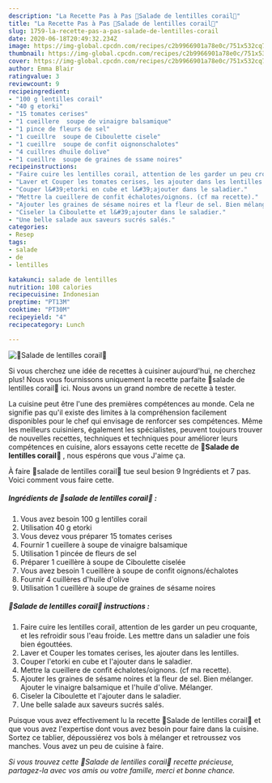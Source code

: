```yaml
---
description: "La Recette Pas à Pas 🔸Salade de lentilles corail🔸"
title: "La Recette Pas à Pas 🔸Salade de lentilles corail🔸"
slug: 1759-la-recette-pas-a-pas-salade-de-lentilles-corail
date: 2020-06-18T20:49:32.234Z
image: https://img-global.cpcdn.com/recipes/c2b9966901a78e0c/751x532cq70/🔸salade-de-lentilles-corail🔸-photo-principale-de-la-recette.jpg
thumbnail: https://img-global.cpcdn.com/recipes/c2b9966901a78e0c/751x532cq70/🔸salade-de-lentilles-corail🔸-photo-principale-de-la-recette.jpg
cover: https://img-global.cpcdn.com/recipes/c2b9966901a78e0c/751x532cq70/🔸salade-de-lentilles-corail🔸-photo-principale-de-la-recette.jpg
author: Emma Blair
ratingvalue: 3
reviewcount: 9
recipeingredient:
- "100 g lentilles corail"
- "40 g etorki"
- "15 tomates cerises"
- "1 cueillere  soupe de vinaigre balsamique"
- "1 pince de fleurs de sel"
- "1 cueillre  soupe de Ciboulette cisele"
- "1 cueillre  soupe de confit oignonschalotes"
- "4 cuillres dhuile dolive"
- "1 cueillre  soupe de graines de ssame noires"
recipeinstructions:
- "Faire cuire les lentilles corail, attention de les garder un peu croquante, et les refroidir sous l&#39;eau froide. Les mettre dans un saladier une fois bien égouttées."
- "Laver et Couper les tomates cerises, les ajouter dans les lentilles."
- "Couper l&#39;etorki en cube et l&#39;ajouter dans le saladier."
- "Mettre la cueillere de confit échalotes/oignons. (cf ma recette)."
- "Ajouter les graines de sésame noires et la fleur de sel. Bien mélanger. Ajouter le vinaigre balsamique et l&#39;huile d&#39;olive. Mélanger."
- "Ciseler la Ciboulette et l&#39;ajouter dans le saladier."
- "Une belle salade aux saveurs sucrés salés."
categories:
- Resep
tags:
- salade
- de
- lentilles

katakunci: salade de lentilles 
nutrition: 108 calories
recipecuisine: Indonesian
preptime: "PT13M"
cooktime: "PT30M"
recipeyield: "4"
recipecategory: Lunch

---
```



![🔸Salade de lentilles corail🔸](https://img-global.cpcdn.com/recipes/c2b9966901a78e0c/751x532cq70/🔸salade-de-lentilles-corail🔸-photo-principale-de-la-recette.jpg)

Si vous cherchez une idée de recettes à cuisiner aujourd'hui, ne cherchez plus! Nous vous fournissons uniquement la recette parfaite 🔸salade de lentilles corail🔸 ici. Nous avons un grand nombre de recette à tester.

La cuisine peut être l'une des premières compétences au monde. Cela ne signifie pas qu'il existe des limites à la compréhension facilement disponibles pour le chef qui envisage de renforcer ses compétences. Même les meilleurs cuisiniers, également les spécialistes, peuvent toujours trouver de nouvelles recettes, techniques et techniques pour améliorer leurs compétences en cuisine, alors essayons cette recette de <strong> 🔸Salade de lentilles corail🔸 </strong>, nous espérons que vous J'aime ça.

<!--inarticleads1-->

À faire 🔸salade de lentilles corail🔸 tue seul besion 9 Ingrédients et 7 pas. Voici comment vous faire cette.

##### Ingrédients de 🔸salade de lentilles corail🔸 :

1. Vous avez besoin 100 g lentilles corail
1. Utilisation 40 g etorki
1. Vous devez vous préparer 15 tomates cerises
1. Fournir 1 cueillere à soupe de vinaigre balsamique
1. Utilisation 1 pincée de fleurs de sel
1. Préparer 1 cueillère à soupe de Ciboulette ciselée
1. Vous avez besoin 1 cueillère à soupe de confit oignons/échalotes
1. Fournir 4 cuillères d&#39;huile d&#39;olive
1. Utilisation 1 cueillère à soupe de graines de sésame noires




<!--inarticleads2-->

##### 🔸Salade de lentilles corail🔸 instructions :

1. Faire cuire les lentilles corail, attention de les garder un peu croquante, et les refroidir sous l&#39;eau froide. Les mettre dans un saladier une fois bien égouttées.
1. Laver et Couper les tomates cerises, les ajouter dans les lentilles.
1. Couper l&#39;etorki en cube et l&#39;ajouter dans le saladier.
1. Mettre la cueillere de confit échalotes/oignons. (cf ma recette).
1. Ajouter les graines de sésame noires et la fleur de sel. Bien mélanger. Ajouter le vinaigre balsamique et l&#39;huile d&#39;olive. Mélanger.
1. Ciseler la Ciboulette et l&#39;ajouter dans le saladier.
1. Une belle salade aux saveurs sucrés salés.




<!--inarticleads1-->

<p>
Puisque vous avez effectivement lu la recette 🔸Salade de lentilles corail🔸 et que vous avez l'expertise dont vous avez besoin pour faire dans la cuisine. Sortez ce tablier, dépoussiérez vos bols à mélanger et retroussez vos manches. Vous avez un peu de cuisine à faire.
</p>

<p>
<i>Si vous trouvez cette 🔸Salade de lentilles corail🔸 recette précieuse, partagez-la avec vos amis ou votre famille, merci et bonne chance.</i>
</p>

